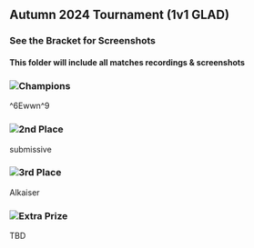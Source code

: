 ## Autumn 2024 Tournament (1v1 GLAD)

### See the Bracket for Screenshots

#### This folder will include all matches recordings & screenshots


### ![Champions](https://fgunz.net/images/tournament/1.png)

^6Ewwn^9

### ![2nd Place](https://fgunz.net/images/tournament/2.png)

submissive

### ![3rd Place](https://fgunz.net/images/tournament/3.png)

Alkaiser

### ![Extra Prize](https://fgunz.net/images/tournament/4.png)

TBD